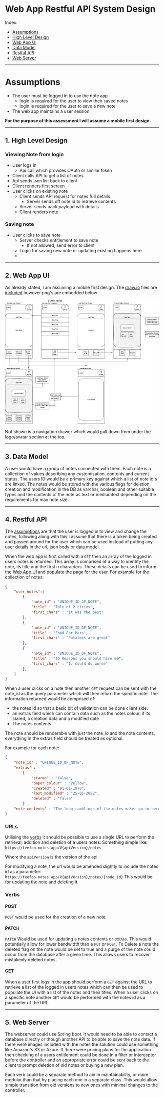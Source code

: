 # Web App Restful API System Design
Index:

* [Assumptions](#assumptions)
* [High Level Design](#1-high-level-design)
* [Web App UI](#2-web-app-ui)
* [Data Model](#3-data-model)
* [Restful API](#4-restful-api)
* [Web Server](#5-web-server)

---
# Assumptions
* The user must be logged in to use the note app
    * login is required for the user to view their saved notes
    * login is required for the user to save a new note
* The web app maintains a user session

**For the purpose of this assessment I will assume a mobile first design.**

---
## 1. High Level Design

### Viewing Note from login
* User logs in
    * Api call which provides OAuth or similar token
* Client calls API to get a list of notes
* Api sends json list back to client
* Client renders first screen
* User clicks on existing note
    * Client sends API request for notes full details
        * Server sends off note id to retrieve contents
    * Server sends back payload with details
    * Client renders note

### Saving note
* User clicks to save note
    * Server checks entitlement to save note
        * If not allowed, send error to client
    * Logic for saving new note or updating existing happens here
    * 

---
## 2. Web App UI
As already stated, I am assuming a mobile first design. The [draw.io](https://app.diagrams.net/) files are [included](/app/src/main/java/feefo_assessment/ApiDesign/resources/drawIOfile/wire_frame.drawio) however png's are embedded below:

![App Wireframe](/app/src/main/resources/images/wire_frame.png)

Not shown is a navigation drawer which would pull down from under the logo/avatar section at the top.

---
## 3. Data Model
A user would have a group of notes connected with them. Each note is a collection of values describing any customisation, contents and current status.
The users ID would be a primary key against which a list of note id's are linked. The notes would be stored with the various flags for deletion, creation and modification in the DB as varchar, boolean and other suitable types and the contents of the note as text or mediumtext depending on the requirements for max note size.

---
## 4. Restful API
The [assumptions](#assumptions) are that the user is logged in to view and change the notes, following along with this I assume that there is a token being created and passed around for the user which can be used instead of putting any user details in the url, json body or data model.

When the web app is first called with a ```GET``` then an array of the logged in users notes is returned. This array is comprised of a way to identify the note, its title and the first n characters. These details can be used to inform the [Web App UI](#2-web-app-ui) and populate the page for the user. 
For example for the collection of notes:

```json
{
    "user_notes":[
        {
            "note_id" : "UNIQUE_ID_OF_NOTE",
            "title" : "Tale of 2 cities",
            "first_chars" : "It was the best"
        },
        {
            "note_id" : "UNIQUE_ID_OF_NOTE",
            "title" : "Food For Mars",
            "first_chars" : "Potatoes are great"
        },
        {
            "note_id" : "UNIQUE_ID_OF_NOTE",
            "title" : "10 Reasons you should hire me",
            "first_chars" : "1. Could do worse"
        },
    ]
}
```

When a user clicks on a note then another ```GET``` request can be sent with the note_id as the query parameter which will then return the specific note. The information returned would be comprised of:
* the notes id so that a basic bit of validation can be done client side.
* an extras field which can contain data such as the notes colour, if its stared, a creation data and a modified date
* The notes contents.

The note should be renderable with just the note_id and the note contents, everything in the extras field should be treated as optional.

For example for each note:

```json
{
    "note_id" : "UNIQUE_ID_OF_NOTE",
    "extras" :
        { 
            "stared" : "false",
            "paper_colour" : "yellow",
            "created" : "01-01-1970",
            "last_modified" : "25-05-2022",
            "deleted" : "false" 
        } ,
    "note_contents" : "The long ramblings of the notes maker go in here" 
}
```

### URLs
Utilising the [verbs](#verbs) it should be possible to use a single URL to perform the retrieval, addition and deletion of a users notes. Something simple like:
```https://feefoo.notes.app/V{apiVersion}/notes```

Where the ```apiVersion``` is the version of the api.

For modifying a note, the url would be amended slightly to include the notes id as a parameter:
```https://feefoo.notes.app/V{apiVersion}/notes/{node_id}```
This would be for updating the note and deleting it.

### Verbs
#### POST
```POST``` would be used for the creation of a new note.

#### PATCH
```PATCH``` Would be used for updating a notes contents or extras. This would potentially allow for lower bandwidth than a ```PUT``` or ```POST```. To Delete a note the deleted flag on the note would be set to true and a purge of the note could occur from the database after a given time. This allows users to recover mistakenly deleted notes.
#### GET
When a user first logs in the app should perform a ```GET``` against the [URL](#urls) to retrieve a list of the logged in users notes which can then be used to populate the UI with a list of the notes and their titles. When a user clicks on a specific note another ```GET``` would be performed with the notes id as a parameter of the URL.

---
## 5. Web Server

The webserver could use Spring boot. It would need to ba able to contact a database directly or though another API to be able to save the note data. If there were images included with the notes the solution could use something like Amazon's S3 or Azure. If there were pricing plans for the application then checking of a users entitlement could be done in a filter or interceptor before the controller and an appropriate error could be sent back to the client to prompt deletion of old notes or buying a new plan. 

Each verb could be a separate method to aid in maintainability, or more modular than that by placing each one in a separate class. This would allow simple transition from old versions to new ones with minimal changes to the controller.